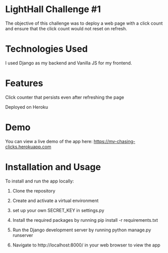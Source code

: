 # LightHall Challenge #1
The objective of this challenge was to deploy a web page with a click count and ensure that the click count would not reset on refresh.

# Technologies Used
I used Django as my backend and Vanilla JS for my frontend.

# Features
Click counter that persists even after refreshing the page

Deployed on Heroku

# Demo
You can view a live demo of the app here: https://mv-chasing-clicks.herokuapp.com

# Installation and Usage
To install and run the app locally:

1. Clone the repository

2. Create and activate a virtual environment

3. set up your own SECRET_KEY in settings.py

4. Install the required packages by running pip install -r requirements.txt

5. Run the Django development server by running python manage.py runserver

6. Navigate to http://localhost:8000/ in your web browser to view the app
